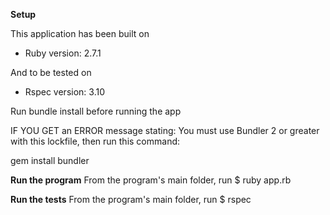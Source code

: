 **Setup**

This application has been built on
- Ruby version: 2.7.1

And to be tested on
- Rspec version: 3.10

Run bundle install before running the app

IF YOU GET an ERROR message stating: You must use Bundler 2 or greater with this lockfile, then run this command:

gem install bundler

**Run the program**
From the program's main folder, run
$ ruby app.rb

**Run the tests**
From the program's main folder, run
$ rspec








